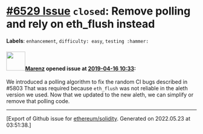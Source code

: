 # [\#6529 Issue](https://github.com/ethereum/solidity/issues/6529) `closed`: Remove polling and rely on eth_flush instead
**Labels**: `enhancement`, `difficulty: easy`, `testing :hammer:`


#### <img src="https://avatars.githubusercontent.com/u/424752?u=038e104b849efd16f076b671ef6c46af7073bfa7&v=4" width="50">[Marenz](https://github.com/Marenz) opened issue at [2019-04-16 10:33](https://github.com/ethereum/solidity/issues/6529):

We introduced a polling algorithm to fix the random CI bugs described in #5803 
That was required because `eth_flush` was not reliable in the aleth version we used.
Now that we updated to the new aleth, we can simplify or remove that polling code.




-------------------------------------------------------------------------------



[Export of Github issue for [ethereum/solidity](https://github.com/ethereum/solidity). Generated on 2022.05.23 at 03:51:38.]
